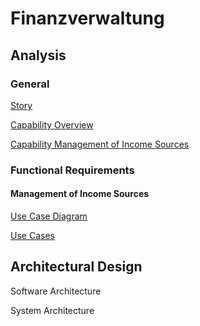 # Finanzverwaltung

## Analysis

### General

[Story](./pages/story.md)

[Capability Overview](./pages/capabilities.md)

[Capability Management of Income Sources](./pages/capability_management_of_income_sources.md)

### Functional Requirements

#### Management of Income Sources

[Use Case Diagram](./pages/use_case_diagram_management_of_income_sources.md)

[Use Cases](./pages/use_cases.md)

## Architectural Design

Software Architecture

System Architecture

